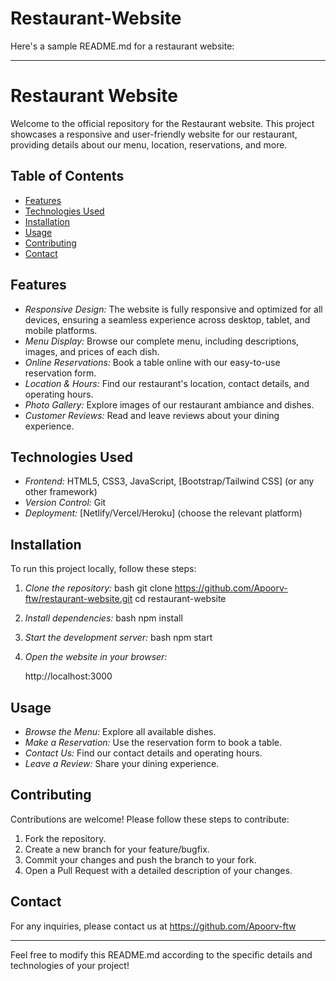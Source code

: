 # Restaurant-Website
Here's a sample README.md for a restaurant website:

---

# Restaurant Website

Welcome to the official repository for the Restaurant website. This project showcases a responsive and user-friendly website for our restaurant, providing details about our menu, location, reservations, and more.

## Table of Contents

- [Features](#features)
- [Technologies Used](#technologies-used)
- [Installation](#installation)
- [Usage](#usage)
- [Contributing](#contributing)
- [Contact](#contact)

## Features

- *Responsive Design:* The website is fully responsive and optimized for all devices, ensuring a seamless experience across desktop, tablet, and mobile platforms.
- *Menu Display:* Browse our complete menu, including descriptions, images, and prices of each dish.
- *Online Reservations:* Book a table online with our easy-to-use reservation form.
- *Location & Hours:* Find our restaurant's location, contact details, and operating hours.
- *Photo Gallery:* Explore images of our restaurant ambiance and dishes.
- *Customer Reviews:* Read and leave reviews about your dining experience.

## Technologies Used

- *Frontend:* HTML5, CSS3, JavaScript, [Bootstrap/Tailwind CSS] (or any other framework)
- *Version Control:* Git
- *Deployment:* [Netlify/Vercel/Heroku] (choose the relevant platform)

## Installation

To run this project locally, follow these steps:

1. *Clone the repository:*
   bash
   git clone https://github.com/Apoorv-ftw/restaurant-website.git
   cd restaurant-website
   

2. *Install dependencies:*
   bash
   npm install
   

3. *Start the development server:*
   bash
   npm start
   

4. *Open the website in your browser:*
   
   http://localhost:3000
   

## Usage

- *Browse the Menu:* Explore all available dishes.
- *Make a Reservation:* Use the reservation form to book a table.
- *Contact Us:* Find our contact details and operating hours.
- *Leave a Review:* Share your dining experience.



## Contributing

Contributions are welcome! Please follow these steps to contribute:

1. Fork the repository.
2. Create a new branch for your feature/bugfix.
3. Commit your changes and push the branch to your fork.
4. Open a Pull Request with a detailed description of your changes.


## Contact

For any inquiries, please contact us at https://github.com/Apoorv-ftw

---

Feel free to modify this README.md according to the specific details and technologies of your project!
